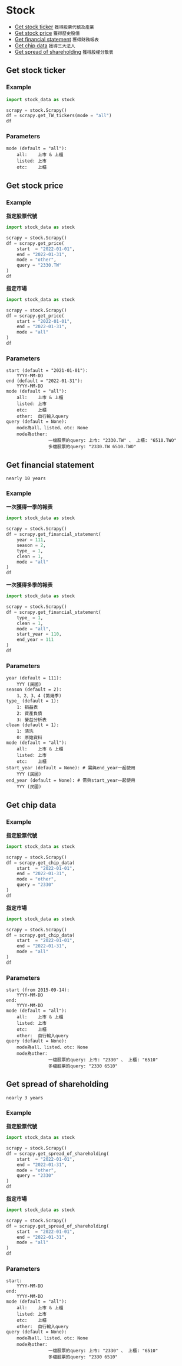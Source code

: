 # Stock

- [Get stock ticker](#get-stock-ticker) `獲得股票代號及產業`
- [Get stock price](#get-stock-price) `獲得歷史股價`
- [Get financial statement](#get-financial-statement) `獲得財務報表`
- [Get chip data](#get-chip-data) `獲得三大法人`
- [Get spread of shareholding](#get-spread-of-shareholding) `獲得股權分散表`




## Get stock ticker


### Example

```python
import stock_data as stock

scrapy = stock.Scrapy()
df = scrapy.get_TW_tickers(mode = "all")
df
```


### Parameters
    mode (default = "all"):
        all:    上市 & 上櫃
        listed: 上市
        otc:    上櫃



## Get stock price


### Example

**指定股票代號**
```python
import stock_data as stock

scrapy = stock.Scrapy()
df = scrapy.get_price(
    start  = "2022-01-01",
    end = "2022-01-31",
    mode = "other",
    query = "2330.TW"
)
df
```

**指定市場**
```python
import stock_data as stock

scrapy = stock.Scrapy()
df = scrapy.get_price(
    start = "2022-01-01",
    end = "2022-01-31",
    mode = "all"
)
df
```


### Parameters
    start (default = "2021-01-01"):
        YYYY-MM-DD
    end (default = "2022-01-31"):
        YYYY-MM-DD
    mode (default = "all"):
        all:    上市 & 上櫃
        listed: 上市
        otc:    上櫃
        other:  自行輸入query
    query (default = None):
        mode為all、listed、otc: None
        mode為other: 
                    一檔股票的query: 上市: "2330.TW" 、 上櫃: "6510.TWO" 
                    多檔股票的query: "2330.TW 6510.TWO"



## Get financial statement

`nearly 10 years`


### Example

**一次獲得一季的報表**

```python
import stock_data as stock

scrapy = stock.Scrapy()
df = scrapy.get_financial_statement(
    year = 111,
    season = 2, 
    type_ = 1,
    clean = 1,
    mode = "all"
)
df
```

**一次獲得多季的報表**

```python
import stock_data as stock

scrapy = stock.Scrapy()
df = scrapy.get_financial_statement(
    type_ = 1,
    clean = 1, 
    mode = "all",
    start_year = 110, 
    end_year = 111
)
df
```


### Parameters
    year (default = 111): 
        YYY (民國)
    season (default = 2): 
        1、2、3、4 (第幾季)
    type_ (default = 1): 
        1: 損益表
        2: 資產負債
        3: 營益分析表
    clean (default = 1):
        1: 清洗
        0: 原始資料
    mode (default = "all"):
        all:    上市 & 上櫃
        listed: 上市
        otc:    上櫃
    start_year (default = None): # 需與end_year一起使用
        YYY (民國)
    end_year (default = None): # 需與start_year一起使用
        YYY (民國)



## Get chip data


### Example

**指定股票代號**

```python
import stock_data as stock

scrapy = stock.Scrapy()
df = scrapy.get_chip_data(
    start  = "2022-01-01",
    end = "2022-01-31",
    mode = "other",
    query = "2330"
)
df
```

**指定市場**

```python
import stock_data as stock

scrapy = stock.Scrapy()
df = scrapy.get_chip_data(
    start  = "2022-01-01",
    end = "2022-01-31",
    mode = "all"
)
df
```


### Parameters
    start (from 2015-09-14):
        YYYY-MM-DD
    end:
        YYYY-MM-DD
    mode (default = "all"):
        all:    上市 & 上櫃
        listed: 上市
        otc:    上櫃
        other:  自行輸入query
    query (default = None):
        mode為all、listed、otc: None
        mode為other: 
                    一檔股票的query: 上市: "2330" 、 上櫃: "6510" 
                    多檔股票的query: "2330 6510"



## Get spread of shareholding


`nearly 3 years`


### Example

**指定股票代號**

```python
import stock_data as stock

scrapy = stock.Scrapy()
df = scrapy.get_spread_of_shareholding(
    start  = "2022-01-01",
    end = "2022-01-31",
    mode = "other",
    query = "2330"
)
df
```

**指定市場**

```python
import stock_data as stock

scrapy = stock.Scrapy()
df = scrapy.get_spread_of_shareholding(
    start  = "2022-01-01",
    end = "2022-01-31",
    mode = "all"
)
df
```


### Parameters
    start:
        YYYY-MM-DD
    end:
        YYYY-MM-DD
    mode (default = "all"):
        all:    上市 & 上櫃
        listed: 上市
        otc:    上櫃
        other:  自行輸入query
    query (default = None):
        mode為all、listed、otc: None
        mode為other: 
                    一檔股票的query: 上市: "2330" 、 上櫃: "6510" 
                    多檔股票的query: "2330 6510"